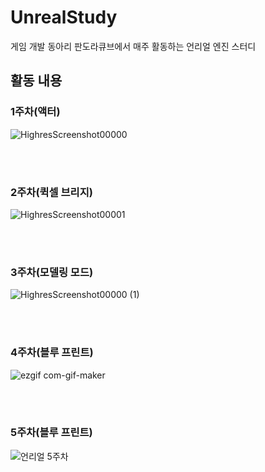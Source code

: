 # UnrealStudy
  게임 개발 동아리 판도라큐브에서 매주 활동하는 언리얼 엔진 스터디
  
## 활동 내용

### 1주차(액터)
![HighresScreenshot00000](https://user-images.githubusercontent.com/40791869/215929678-13d6c821-1195-4346-9451-d2d8a2dc8cc1.png)

<br/><br/>

### 2주차(퀵셀 브리지)
![HighresScreenshot00001](https://user-images.githubusercontent.com/40791869/215929757-58cdea6d-81b7-4652-9b5a-687f13c3cd2c.png)

<br/><br/>

### 3주차(모델링 모드)
![HighresScreenshot00000 (1)](https://user-images.githubusercontent.com/40791869/215929818-59b34e8b-a9e4-42ff-85bd-375e14133359.png)

<br/><br/>

### 4주차(블루 프린트)
![ezgif com-gif-maker](https://user-images.githubusercontent.com/40791869/215930240-271795ca-58f8-42f0-a317-fd429495a566.gif)

<br/><br/>

### 5주차(블루 프린트)
![언리얼 5주차](https://user-images.githubusercontent.com/40791869/216535408-151b4bc4-1b9a-4948-b2f2-09afb9fc5ac3.gif)